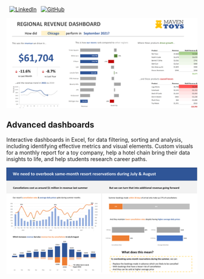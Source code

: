 &nbsp;
[![LinkedIn](https://img.shields.io/badge/LinkedIn-Tudor%20Olariu-blue?logo=linkedin&logoColor=white)](https://www.linkedin.com/in/tudor-olariu/)
&nbsp;
[![GitHub](https://img.shields.io/badge/GitHub-Tudor%20Olariu-black?logo=github&logoColor=white)](https://github.com/Teebawr)

![Screenshot](TO_MavenToys_Dashboard.png)

## Advanced dashboards

Interactive dashboards in Excel, for data filtering, sorting and analysis, including identifying effective metrics and visual elements. Custom visuals for a monthly report for a toy company, help a hotel chain bring their data insights to life, and help students research career paths.

![Screenshot](TO_MHG_Dashboard.png)
